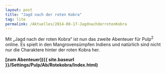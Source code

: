 ```yaml
---
layout: post
title: "Jagd nach der roten Kobra"
tag: lite
permalink: /Aktuelles/2014-08-17-JagdnachderrotenKobra
---
```



Mit &bdquo;Jagd nach der roten Kobra&ldquo; ist nun das zweite Abenteuer für Pulp<sup>2</sup> online. Es spielt in den Mangrovensümpfen Indiens und natürlich sind nicht nur die Charaktere hinter der roten Kobra her.

**[zum Abenteuer]({{ site.baseurl }}/Settings/Pulp/Ab/Rotekobra/Index.html)**


